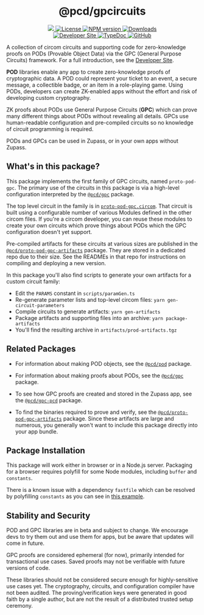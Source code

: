 <p align="center">
    <h1 align="center">
        @pcd/gpcircuits
    </h1>
</p>

<p align="center">
    <a href="https://github.com/proofcarryingdata">
        <img src="https://img.shields.io/badge/project-PCD-blue.svg?style=flat-square">
    </a>
    <a href="https://github.com/proofcarryingdata/zupass/blob/main/packages/lib/gpcircuits/LICENSE">
        <img alt="License" src="https://img.shields.io/badge/license-GPL--3.0-green.svg?style=flat-square">
    </a>
    <a href="https://www.npmjs.com/package/@pcd/gpcircuits">
        <img alt="NPM version" src="https://img.shields.io/npm/v/@pcd/pod-pcd?style=flat-square" />
    </a>
    <a href="https://npmjs.org/package/@pcd/gpcircuits">
        <img alt="Downloads" src="https://img.shields.io/npm/dm/@pcd/gpcircuits.svg?style=flat-square" />
    </a>
<br>
    <a href="https://zupass.org/pod">
        <img alt="Developer Site" src="https://img.shields.io/badge/Developer_Site-green.svg?style=flat-square">
    </a>
    <a href="https://docs.pcd.team/modules/_pcd_gpcircuits.html">
        <img alt="TypeDoc" src="https://img.shields.io/badge/TypeDoc-purple.svg?style=flat-square">
    </a>
    <a href="https://github.com/proofcarryingdata/zupass/tree/main/packages/lib/gpcircuits">
        <img alt="GitHub" src="https://img.shields.io/badge/GitHub-grey.svg?style=flat-square">
    </a>
</p>

A collection of circom circuits and supporting code for zero-knowledge proofs on
PODs (Provable Object Data) via the GPC (General Purpose Circuits) framework.
For a full introduction, see the
[Developer Site](https://zupass.org/pod).

**POD** libraries enable any app to create zero-knowledge proofs of cryptographic data. A POD could represent your ticket to an event, a secure
message, a collectible badge, or an item in a role-playing game. Using PODs,
developers can create ZK-enabled apps without the effort and risk of developing
custom cryptography.

ZK proofs about PODs use General Purpose Circuits (**GPC**) which can prove many
different things about PODs without revealing all details. GPCs use
human-readable configuration and pre-compiled circuits so no knowledge of
circuit programming is required.

PODs and GPCs can be used in Zupass, or in your own apps without Zupass.

## What's in this package?

This package implements the first family of GPC circuits, named `proto-pod-gpc`.
The primary use of the circuits in this package is via a high-level
configuration interpreted by the
[`@pcd/gpc`](https://github.com/proofcarryingdata/zupass/tree/main/packages/lib/gpc)
package.

The top level circuit in the family is in
[`proto-pod-gpc.circom`](https://github.com/proofcarryingdata/zupass/blob/main/packages/lib/gpcircuits/circuits/proto-pod-gpc.circom).
That circuit is built using a configurable number of various Modules defined
in the other circom files. If you're a circom developer, you can reuse these
modules to create your own circuits which prove things about PODs which the
GPC configuration doesn't yet support.

Pre-compiled artifacts for these circuits at various sizes are published in the
[`@pcd/proto-pod-gpc-artifacts`](https://github.com/proofcarryingdata/snark-artifacts/tree/pre-release/packages/proto-pod-gpc)
package. They are stored in a dedicated repo due to their size. See the READMEs
in that repo for instructions on compiling and deploying a new version.

In this package you'll also find scripts to generate your own artifacts for a
custom circuit family:

- Edit the `PARAMS` constant in `scripts/paramGen.ts`
- Re-generate parameter lists and top-level circom files: `yarn gen-circuit-parameters`
- Compile circuits to generate artifacts: `yarn gen-artifacts`
- Package artifacts and supporting files into an archive: `yarn package-artifacts`
- You'll find the resulting archive in `artifacts/prod-artifacts.tgz`

## Related Packages

- For information about making POD objects, see the
  [`@pcd/pod`](https://github.com/proofcarryingdata/zupass/tree/main/packages/lib/pod)
  package.

- For information about making proofs about PODs, see the
  [`@pcd/gpc`](https://github.com/proofcarryingdata/zupass/tree/main/packages/lib/gpc)
  package.

- To see how GPC proofs are created and stored in the Zupass app, see the
  [`@pcd/gpc-pcd`](https://github.com/proofcarryingdata/zupass/tree/main/packages/pcd/gpc-pcd)
  package.

- To find the binaries required to prove and verify, see the
  [`@pcd/proto-pod-gpc-artifacts`](https://github.com/proofcarryingdata/snark-artifacts/tree/pre-release/packages/proto-pod-gpc)
  package. Since these artifacts are large and numerous, you generally
  won't want to include this package directly into your app bundle.

## Package Installation

This package will work either in browser or in a Node.js server. Packaging for
a browser requires polyfill for some Node modules, including `buffer` and `constants`.

There is a known issue with a dependency `fastfile` which can be resolved by polyfilling `constants` as you can see in [this example](https://github.com/proofcarryingdata/zukyc/pull/3).

## Stability and Security

POD and GPC libraries are in beta and subject to change. We encourage devs to try them out and use them for apps, but be aware that updates will come in future.

GPC proofs are considered ephemeral (for now), primarily intended for
transactional use cases. Saved proofs may not be verifiable with future versions
of code.

These libraries should not be considered secure enough for highly-sensitive use cases yet. The cryptography, circuits, and configuration compiler have not been audited. The proving/verification keys were generated in good faith by a single author, but are not the result of a distributed trusted setup ceremony.
